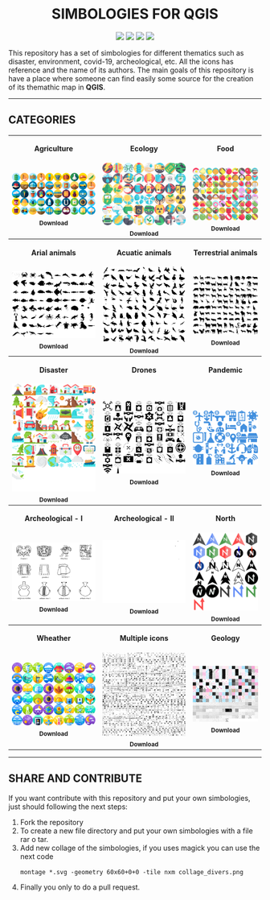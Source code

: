 <h1 align="center"><b>SIMBOLOGIES FOR QGIS</b></h1>
<p align="center">
<a href="https://github.com/qgispe"><img src="https://img.shields.io/badge/qgis-peru-%233BB300.svg?&style=for-the-badge&logo=qgis&logoColor=white"></a> <a href="https://twitter.com/antony_barja"><img src="https://img.shields.io/badge/Twitter-1DA1F2?style=for-the-badge&logo=twitter&logoColor=white"></a> <a href="https://www.linkedin.com/in/antonybarja/"><img src="https://img.shields.io/badge/LinkedIn-0077B5?style=for-the-badge&logo=linkedin&logoColor=white"></a> <a href="https://t.me/qgisperu"><img src="https://img.shields.io/badge/Telegram-2CA5E0?style=for-the-badge&logo=telegram&logoColor=white"></a>
</p>

This repository has a set of simbologies for different thematics such as disaster, environment, covid-19, archeological, etc.
All the icons has reference and the name of its authors.
The main goals of this repository is have a place where someone can find easily some source for the creation of its themathic map in **QGIS**.

---
## **CATEGORIES**

<table align="center">
 <tr>
  <th><p align="center">Agriculture</p></th>
  <th><p align="center">Ecology</p></th>
  <th><p align="center">Food</p></th>
 </tr>
 <tr>
  <td align="center">
   <a href="https://github.com/qgispe/Symbology-Hub/raw/master/Symbologies/Agriculture/Agriculture.tar">
    <img src="./_img/collage_agriculture.png" width="250px">
     <br/>
     <sub>
     <b>Download</b>
     </sub>
    </a>
   </td>
  <td align="center">
   <a href="https://github.com/qgispe/Symbology-Hub/raw/master/Symbologies/Ecology/Ecology.tar">
    <img src="./_img/collage_ecology.png" width="250px">
     <br/>
     <sub>
     <b>Download</b>
     </sub>
    </a>
  </td>
    <td align="center">
   <a href="https://github.com/qgispe/Symbology-Hub/raw/master/Symbologies/Food/Food.tar">
    <img src="./_img/collage_food.png" width="200px">
     <br/>
     <sub>
     <b>Download</b>
     </sub>
    </a>
  </td>
  <tr>
  <th><p align="center">Arial animals</p></th>
  <th><p align="center">Acuatic animals</p></th>
  <th><p align="center">Terrestrial animals</p></th>
  </tr>
 <td align="center">
   <a href="#">
    <img src="./_img/collage_aquatic_animal.png" width="200px">
     <br/>
     <sub>
     <b>Download</b>
     </sub>
    </a>
   </td>
  <td align="center">
   <a href="#">
    <img src="./_img/collage_arial_animal.png" width="200px">
     <br/>
     <sub>
     <b>Download</b>
     </sub>
    </a>
  </td>
  <td align="center">
   <a href="#">
    <img src="./_img/collage_terrestrial_animal.png" width="200px">
     <br/>
     <sub>
     <b>Download</b>
     </sub>
    </a>
  </td>
 <tr>
  <th><p align="center">Disaster</p></th>
  <th><p align="center">Drones</p></th>
  <th><p align="center">Pandemic</p></th>
  </tr>
 <td align="center">
   <a href="https://github.com/qgispe/Symbology-Hub/raw/master/Symbologies/Natural%20disaster/Natural%20disaster.tar">
    <img src="./_img/collage_disaster.png" width="200px">
     <br/>
     <sub>
     <b>Download</b>
     </sub>
    </a>
   </td>
  <td align="center">
   <a href="https://github.com/qgispe/Symbology-Hub/raw/master/Symbologies/Drones/DroneIcons.tar">
    <img src="./_img/collage_drone.png" width="200px">
     <br/>
     <sub>
     <b>Download</b>
     </sub>
    </a>
  </td>
  <td align="center">
   <a href="https://github.com/qgispe/Symbology-Hub/raw/master/Symbologies/Pandemic/Pandemic-covid19.tar">
    <img src="./_img/collage_pandemic.png" width="200px">
     <br/>
     <sub>
     <b>Download</b>
     </sub>
    </a>
  </td>
   <tr>
  <th><p align="center">Archeological - I</p></th>
  <th><p align="center">Archeological - II</p></th>
  <th><p align="center">North</p></th>
  </tr>
 <td align="center">
   <a href="https://github.com/qgispe/Symbology-Hub/raw/master/Symbologies/Archaeology/Archaeology.zip">
    <img src="./_img/collage_archeological_1.png" width="200px">
     <br/>
     <sub>
     <b>Download</b>
     </sub>
    </a>
   </td>
  <td align="center">
   <a href="https://github.com/qgispe/Symbology-Hub/raw/master/Symbologies/Archaeology/Archaeology.rar">
    <img src="./_img/collage_archeological_2.png" width="200px">
     <br/>
     <sub>
     <b>Download</b>
     </sub>
    </a>
  </td>
  <td align="center">
   <a href="https://github.com/qgispe/Symbology-Hub/raw/master/Symbologies/NorthSymbol/NorthSymbol.tar.gz">
    <img src="./_img/collage_north.png" width="200px">
     <br/>
     <sub>
     <b>Download</b>
     </sub>
    </a>
  </td>
  <tr>
   <th><p align="center">Wheather</p></th>
   <th><p align="center">Multiple icons</p></th>
   <th><p align="center">Geology</p></th>
  </tr>
  <td align="center">
   <a href="https://github.com/qgispe/Symbology-Hub/raw/master/Symbologies/Wheather/Wheather.tar">
    <img src="./_img/collage_wheather.png" width="200px">
     <br/>
     <sub>
     <b>Download</b>
     </sub>
    </a>
   </td>

   <td align="center">
   <a href="https://github.com/qgispe/Symbology-Hub/raw/master/Symbologies/IconsMultiple/QGIS_Mega_Material_Design_SVG-pack.zip">
    <img src="./_img/collage_icon_multiple.png" width="200px">
     <br/>
     <sub>
     <b>Download</b>
     </sub>
    </a>
   </td>

   <td align="center">
   <a href="https://github.com/qgispe/Symbology-Hub/raw/master/Symbologies/Geology/Geology.tar">
    <img src="./_img/collage_geology.png" width="200px">
     <br/>
     <sub>
     <b>Download</b>
     </sub>
    </a>
   </td>


 </tr>
</table>

---

## **SHARE AND CONTRIBUTE**
If you want contribute with this repository and put your own simbologies, just should following the next steps:

1. Fork the repository
2. To create a new file directory and put your own simbologies with a file rar o tar.
3. Add new collage of the simbologies, if you uses magick you can use the next code
     ```
     montage *.svg -geometry 60x60+0+0 -tile nxm collage_divers.png
     ```
4. Finally you only to do a pull request.